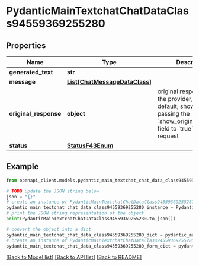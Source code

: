 # PydanticMainTextchatChatDataClass94559369255280


## Properties

Name | Type | Description | Notes
------------ | ------------- | ------------- | -------------
**generated_text** | **str** |  | 
**message** | [**List[ChatMessageDataClass]**](ChatMessageDataClass.md) |  | [optional] 
**original_response** | **object** | original response sent by the provider, hidden by default, show it by passing the &#x60;show_original_response&#x60; field to &#x60;true&#x60; in your request | [optional] 
**status** | [**StatusF43Enum**](StatusF43Enum.md) |  | 

## Example

```python
from openapi_client.models.pydantic_main_textchat_chat_data_class94559369255280 import PydanticMainTextchatChatDataClass94559369255280

# TODO update the JSON string below
json = "{}"
# create an instance of PydanticMainTextchatChatDataClass94559369255280 from a JSON string
pydantic_main_textchat_chat_data_class94559369255280_instance = PydanticMainTextchatChatDataClass94559369255280.from_json(json)
# print the JSON string representation of the object
print(PydanticMainTextchatChatDataClass94559369255280.to_json())

# convert the object into a dict
pydantic_main_textchat_chat_data_class94559369255280_dict = pydantic_main_textchat_chat_data_class94559369255280_instance.to_dict()
# create an instance of PydanticMainTextchatChatDataClass94559369255280 from a dict
pydantic_main_textchat_chat_data_class94559369255280_form_dict = pydantic_main_textchat_chat_data_class94559369255280.from_dict(pydantic_main_textchat_chat_data_class94559369255280_dict)
```
[[Back to Model list]](../README.md#documentation-for-models) [[Back to API list]](../README.md#documentation-for-api-endpoints) [[Back to README]](../README.md)



